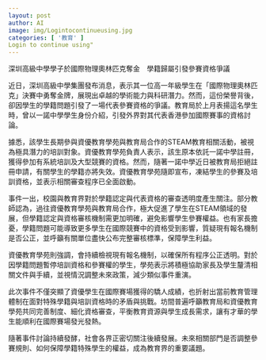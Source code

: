 ```yaml
---
layout: post
author: AI
image: img/Logintocontinueusing.jpg
categories: [ '教育' ]
Login to continue using"
---
```

深圳高級中學學子於國際物理奧林匹克奪金　學籍歸屬引發參賽資格爭議

近日，深圳高級中學集團發布消息，表示其一位高一年級學生在「國際物理奧林匹克」決賽中勇奪金牌，展現出卓越的學術能力與科研潛力。然而，這份榮譽背後，卻因學生的學籍問題引發了一場代表參賽資格的爭議。教育局於上月表揚這名學生時，曾以一諾中學學生身份介紹，引發外界對其代表香港參加國際賽事的資格討論。

據悉，該學生長期參與資優教育學苑與教育局合作的STEAM教育相關活動，被視為極具潛力的培訓對象。資優教育學苑負責人表示，該生原本依託一諾中學註冊，獲得參加有系統培訓及大型競賽的資格。然而，隨著一諾中學近日被教育局拒絕註冊申請，有關學生的學籍亦將失效。資優教育學苑隨即宣布，凍結學生的參賽及培訓資格，並表示相關審查程序已全面啟動。

事件一出，校園與教育界對於學籍認定與代表資格的審查透明度產生關注。部分教師認為，過往資優教育學苑與教育局合作，極大促進了學生在STEAM領域的發展，但學籍認定與資格審核機制需更加明確，避免影響學生參賽權益。也有家長擔憂，學籍問題可能導致更多學生在國際競賽中的資格受到影響，質疑現有報名機制是否公正，並呼籲有關單位盡快公布完整審核標準，保障學生利益。

資優教育學苑則強調，會持續檢視現有報名機制，以確保所有程序公正透明。對於因學籍問題暫停培訓資格和參賽權的學生，學苑表示將積極協助家長及學生釐清相關文件與手續，並視情況調整未來政策，減少類似事件重演。

此次事件不僅突顯了資優學生在國際賽場獲得的驕人成績，也折射出當前教育管理體制在面對特殊學籍與培訓資格時的矛盾與挑戰。坊間普遍呼籲教育局和資優教育學苑共同完善制度、細化資格審查，平衡教育資源與學生成長需求，讓有才華的學生能順利在國際賽場發光發熱。

隨著事件討論持續發酵，社會各界正密切關注後續發展。未來相關部門是否調整參賽規則、如何保障學籍特殊學生的權益，成為教育界的重要議題。